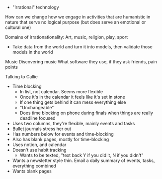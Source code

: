 - "Irrational" technology

How can we change how we engage in activities that are humanistic in nature that serve no logical purpose (but does serve an emotional or cultural one)

Domains of irrationationality: Art, music, religion, play, sport 

- Take data from the world and turn it into models, then validate those models in the world

Music
Discovering music 
What software they use, if they ask friends, pain points

Talking to Callie
- Time blocking
	- In list, not calendar. Seems more flexible
	- Once it's in the calendar it feels like it's set in stone 
	- If one thing gets behind it can mess everything else 
	- "Unchangeable"
	- Does time blocking on phone during finals when things are really deadline focused
- Uses two columns, they're flexible, mainly events and tasks
- Bullet journals stress her out
- Has numbers below for events and time-blocking
- Also has blank pages, mostly for time-blocking
- Uses notion, and calendar 
- Doesn't use habit tracking 
	- Wants to be texted, "text back Y if you did it, N if you didn't"
- Wants a newsletter style thin. Email a daily summary of events, tasks, everything combined
- Wants blank pages